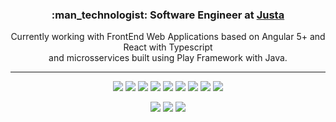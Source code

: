 <h3 align=center>
  :man_technologist: Software Engineer at <a href="https://www.justa.com.vc">Justa</a>
</h3>
<p align=center>
  Currently working with FrontEnd Web Applications based on Angular 5+ and React with Typescript<br/>and microsservices built using Play Framework with Java.
</p>

----------------------

<p align=center>
  <img src="https://img.shields.io/badge/-TypeScript-007ACC?style=flat-square&logo=typescript&logoColor=white">
  <img src="https://img.shields.io/badge/-Angular-DD0031?style=flat-square&logo=angular&logoColor=white">
  <img src="https://img.shields.io/badge/-React-61DAFB?style=flat-square&logo=react&logoColor=black">
  <img src="https://img.shields.io/badge/-Next.js-000000?style=flat-square&logo=next.js&logoColor=white">
  <img src="https://img.shields.io/badge/-RxJS-B7178C?style=flat-square&logo=reactivex&logoColor=white">
  <img src="https://img.shields.io/badge/-Jest-C21325?style=flat-square&logo=jest&logoColor=white">
  <img src="https://img.shields.io/badge/-Testing%20Library-E33332?style=flat-square&logo=testing-library&logoColor=white">
  <img src="https://img.shields.io/badge/-Styled%20Components-DB7093?style=flat-square&logo=styled-components&logoColor=white">
  <img src="https://img.shields.io/badge/-Tailwind-38B2AC?style=flat-square&logo=tailwind-css&logoColor=white">
</p>

<p align=center>
  <img src="https://img.shields.io/badge/-Java-007396?style=flat-square&logo=java&logoColor=white">
  <img src="https://img.shields.io/badge/-NestJs-E0234E?style=flat-square&logo=nestjs&logoColor=white">
  <!-- <img src="https://img.shields.io/badge/-Kotlin-0095D5?style=flat-square&logo=kotlin&logoColor=white"> -->
  <img src="https://img.shields.io/badge/-PostgreSQL-336791?style=flat-square&logo=postgresql&logoColor=white">
  <!-- <img src="https://img.shields.io/badge/-Firebase-FFCA28?style=flat-square&logo=firebase&logoColor=black"> -->
  <!-- <img src="https://img.shields.io/badge/-Swagger-85EA2D?style=flat-square&logo=swagger&logoColor=black"> -->
</p>

<!-- ![Webpack Badge](https://img.shields.io/badge/-Webpack-8DD6F9?style=flat-square&logo=webpack&logoColor=black) -->
<!-- ![Storybook Badge](https://img.shields.io/badge/-Storybook-FF4785?style=flat-square&logo=storybook&logoColor=white) -->
